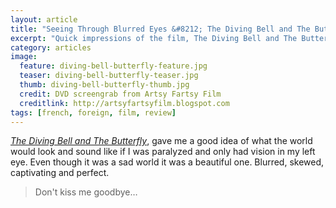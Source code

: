```yaml
---
layout: article
title: "Seeing Through Blurred Eyes &#8212; The Diving Bell and The Butterfly"
excerpt: "Quick impressions of the film, The Diving Bell and The Butterfly."
category: articles
image: 
  feature: diving-bell-butterfly-feature.jpg
  teaser: diving-bell-butterfly-teaser.jpg
  thumb: diving-bell-butterfly-thumb.jpg
  credit: DVD screengrab from Artsy Fartsy Film
  creditlink: http://artsyfartsyfilm.blogspot.com
tags: [french, foreign, film, review]
---
```


[*The Diving Bell and The Butterfly*](http://www.thedivingbellandthebutterfly-themovie.com/), gave me a good idea of what the world would look and sound like if I was paralyzed and only had vision in my left eye. Even though it was a sad world it was a beautiful one. Blurred, skewed, captivating and perfect.

> Don't kiss me goodbye…